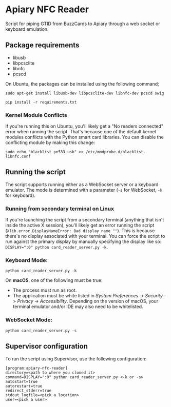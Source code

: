 # Apiary NFC Reader

Script for piping GTID from BuzzCards to Apiary through a web socket or keyboard emulation.

## Package requirements

* libusb
* libpcsclite
* libnfc
* pcscd

On Ubuntu, the packages can be installed using the following command;

```
sudo apt-get install libusb-dev libpcsclite-dev libnfc-dev pcscd swig
```

```
pip install -r requirements.txt
```

### Kernel Module Conflicts

If you're running this on Ubuntu, you'll likely get a "No readers connected" error when running the script. That's because one of the default kernel modules conflicts with the Python smart card libraries. You can disable the conflicting module by making this change:

`sudo echo "blacklist pn533_usb" >> /etc/modprobe.d/blacklist-libnfc.conf`

## Running the script

The script supports running either as a WebSocket server or a keyboard emulator.
The mode is determined with a parameter (`-s` for WebSocket, `-k` for keyboard).

### Running from secondary terminal on Linux

If you're launching the script from a secondary terminal (anything that isn't inside the active X session), you'll likely get an error running the script (`Xlib.error.DisplayNameError: Bad display name ""`). This is because there's no display associated with your terminal. You can force the script to run against the primary display by manually specifying the display like so: `DISPLAY=":0" python card_reader_server.py -k`. 

### Keyboard Mode:
```
python card_reader_server.py -k
```

On **macOS**, one of the following must be true:

- The process must run as root.
- The application must be white listed in _System Preferences_ -> _Security_ -> _Privacy_ -> _Accessibility_. 
Depending on the version of macOS, your terminal emulator and/or IDE may also need to be whitelisted.

### WebSocket Mode:
```
python card_reader_server.py -s
```

## Supervisor configuration

To run the script using Supervisor, use the following configuration:

```
[program:apiary-nfc-reader]
directory=<path to where you cloned it>
command=DISPLAY=":0" python card_reader_server.py <-k or -s>
autostart=true
autorestart=true
redirect_stderr=true
stdout_logfile=<pick a location>
user=<pick a user>
```
